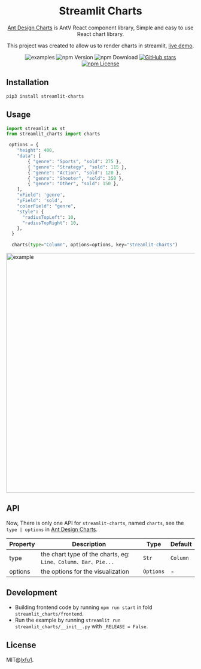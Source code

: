 <h1 align="center">
  <b>Streamlit Charts</b>
</h1>

<div align="center">

[Ant Design Charts](https://ant-design-charts.antgroup.com/) is AntV React component library, Simple and easy to use React chart library.

This project was created to allow us to render charts in streamlit, [live demo](https://ant-design-charts.streamlit.app/).

![examples](https://mdn.alipayobjects.com/huamei_qa8qxu/afts/img/A*11uNQrnKdFoAAAAAAAAAAAAADmJ7AQ/original)
![npm Version](https://img.shields.io/npm/v/@ant-design/charts)
![npm Download](https://img.shields.io/npm/dm/@ant-design/charts)
[![GitHub stars](https://img.shields.io/github/stars/ant-design/ant-design-charts)](https://github.com/ant-design/ant-design-charts/stargazers)
[![npm License](https://img.shields.io/npm/l/@ant-design/charts.svg)](https://www.npmjs.com/package/@ant-design/charts)

</div>


## Installation

```
pip3 install streamlit-charts
```


## Usage

```py
import streamlit as st
from streamlit_charts import charts

 options = {
    "height": 400,
    "data": [
        { "genre": "Sports", "sold": 275 },
        { "genre": "Strategy", "sold": 115 },
        { "genre": "Action", "sold": 120 },
        { "genre": "Shooter", "sold": 350 },
        { "genre": "Other", "sold": 150 },
    ],
    "xField": 'genre',
    "yField": 'sold',
    "colorField": "genre",
    "style": {
      "radiusTopLeft": 10,
      "radiusTopRight": 10,
    },
  }

  charts(type="Column", options=options, key="streamlit-charts")
```

<img src="https://mdn.alipayobjects.com/huamei_qa8qxu/afts/img/A*aPxqSpQcsUQAAAAAAAAAAAAADmJ7AQ/original" width="640" alt="example">


## API

Now, There is only one API for `streamlit-charts`, named `charts`, see the `type | options` in [Ant Design Charts](https://ant-design-charts.antgroup.com/).

| Property | Description                                                                                                     | Type                  | Default |
| -------- | --------------------------------------------------------------------------------------------------------------- | --------------------- | ------- |
| type    | the chart type of the charts, eg: `Line、Column、Bar、Pie...`                                                                                    | `Str`       | `Column`      |
| options  | the options for the visualization | `Options` | -       |


## Development

- Building frontend code by running `npm run start` in fold `streamlit_charts/frontend`.
- Run the example by running `streamlit run streamlit_charts/__init__.py` with `_RELEASE = False`.


## License

MIT@[lxfu1](https://github.com/lxfu1).
